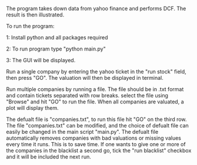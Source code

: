 The program takes down data from yahoo finance and performs DCF. 
The result is then illustrated. 

To run the program:

1: Install python and all packages required

2: To run program type "python main.py"

3: The GUI will be displayed. 

Run a single company by entering the yahoo ticket in the "run stock" field, then press "GO". 
The valuation will then be displayed in terminal. 

Run multiple companies by running a file. The file should be in .txt format and contain tickets 
separated with row breaks. select the file using "Browse" and hit "GO" to run the file. When 
all companies are valuated, a plot will display them. 

The defualt file is "companies.txt", to run this file hit "GO" on the third row. 
The file "companies.txt" can be modified, and the choice of defualt file can easily 
be changed in the main script "main.py".
The defualt file automatically removes companies with bad valuations or missing values every time
it runs. This is to save time. If one wants to give one or more of the companies in the blacklist 
a second go, tick the "run blacklist" checkbox and it will be included the next run. 

